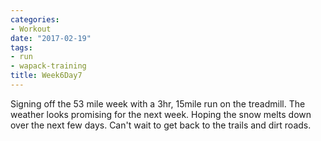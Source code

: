 ```yaml
---
categories:
- Workout
date: "2017-02-19"
tags:
- run
- wapack-training
title: Week6Day7
---
```


Signing off the 53 mile week with a 3hr, 15mile run on the treadmill. The weather looks promising for the next week. Hoping the snow melts down over the next few days. Can't wait to get back to the trails and dirt roads.

